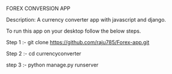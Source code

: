 FOREX CONVERSION APP

Description:
A currency converter app with javascript and django.

To run this app on your desktop follow the below steps.


Step 1 :-
git clone https://github.com/raju785/Forex-app.git

Step 2 :-
cd currencyconverter

step 3 :- 
python manage.py runserver
